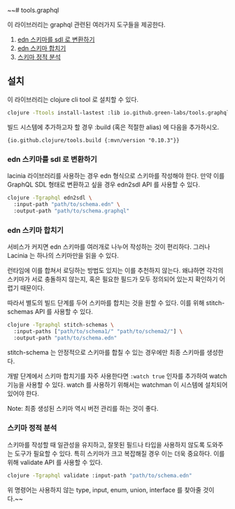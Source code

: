 ~~# tools.graphql

이 라이브러리는 graphql 관련된 여러가지 도구들을 제공한다.

1. [edn 스키마를 sdl 로 변환하기](#edn-스키마를-sdl-로-변환하기)
2. [edn 스키마 합치기](#스키마-edn-합치기)
3. [스키마 정적 분석](#스키마-정적-분석)


## 설치

이 라이브러리는 clojure cli tool 로 설치할 수 있다.

```sh
clojure -Ttools install-lastest :lib io.github.green-labs/tools.graphql :as graphql
```

빌드 시스템에 추가하고자 할 경우 :build (혹은 적절한 alias) 에 다음을 추가하시오.

```edn
{io.github.clojure/tools.build {:mvn/version "0.10.3"}}
```


### edn 스키마를 sdl 로 변환하기

lacinia 라이브러리를 사용하는 경우 edn 형식으로 스키마를 작성해야 한다.
만약 이를 GraphQL SDL 형태로 변환하고 싶을 경우 edn2sdl API 를 사용할 수 있다.

```sh
clojure -Tgraphql edn2sdl \
  :input-path "path/to/schema.edn" \
  :output-path "path/to/schema.graphql"
```


### edn 스키마 합치기

서비스가 커지면 edn 스키마를 여러개로 나누어 작성하는 것이 편리하다.
그러나 Lacinia 는 하나의 스키마만을 읽을 수 있다.

런타임에 이를 합쳐서 로딩하는 방법도 있지는 이를 추천하지 않는다.
왜냐하면 각각의 스키마가 서로 충돌하지 않는지, 혹은 필요한 필드가 모두 정의되어 있는지 확인하기 어렵기 때문이다.

따라서 별도의 빌드 단계를 두어 스키마를 합치는 것을 원할 수 있다.
이를 위해 stitch-schemas API 를 사용할 수 있다.

```sh
clojure -Tgraphql stitch-schemas \
  :input-paths ["path/to/schema1/" "path/to/schema2/"] \
  :output-path "path/to/schema.edn"
```

stitch-schema 는 안정적으로 스키마를 합칠 수 있는 경우에만 최종 스키마를 생성한다.

개발 단계에서 스키마 합치기를 자주 사용한다면 `:watch true` 인자를 추가하여 watch 기능을 사용할 수 있다.
watch 를 사용하기 위해서는 watchman 이 시스템에 설치되어 있어야 한다.

Note: 최종 생성된 스키마 역시 버전 관리를 하는 것이 좋다.


### 스키마 정적 분석

스키마를 작성할 때 일관성을 유지하고, 잘못된 필드나 타입을 사용하지 않도록 도와주는 도구가 필요할 수 있다.
특히 스키마가 크고 복잡해질 경우 이는 더욱 중요하다.
이를 위해 validate API 를 사용할 수 있다.

```sh
clojure -Tgraphql validate :input-path "path/to/schema.edn"
```

위 명령어는 사용하지 않는 type, input, enum, union, interface 를 찾아줄 것이다.~~
